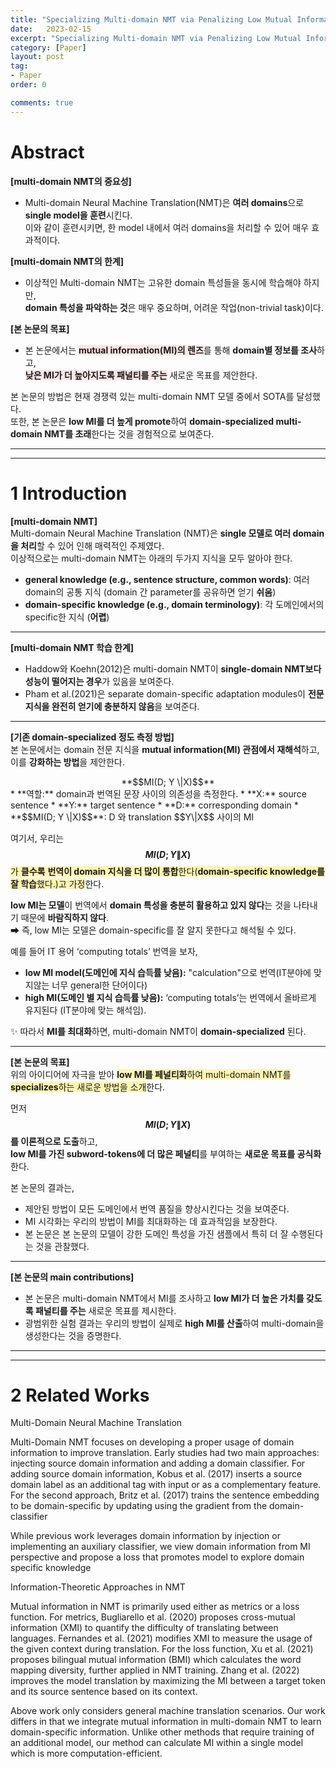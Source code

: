 ```yaml
---
title: "Specializing Multi-domain NMT via Penalizing Low Mutual Information 정리"
date:   2023-02-15
excerpt: "Specializing Multi-domain NMT via Penalizing Low Mutual Information paper review"
category: [Paper]
layout: post
tag:
- Paper
order: 0

comments: true
---
```




# Abstract

<span style="background-color:#F5F5F5">**[multi-domain NMT의 중요성]**</span>         
* Multi-domain Neural Machine Translation(NMT)은 **여러 domains**으로 **single model을 훈련**시킨다.              
이와 같이 훈련시키면, 한 model 내에서 여러 domains을 처리할 수 있어 매우 효과적이다.     

<span style="background-color:#F5F5F5">**[multi-domain NMT의 한계]**</span>      
* 이상적인 Multi-domain NMT는 고유한 domain 특성들을 동시에 학습해야 하지만,   
**domain 특성을 파악하는 것**은 매우 중요하며, 어려운 작업(non-trivial task)이다.      


<span style="background-color:#F5F5F5">**[본 논문의 목표]**</span>      
* 본 논문에서는 <span style="background-color:#FFE6E6">**mutual information(MI)의 렌즈**</span>를 통해 **domain별 정보를 조사**하고,    
<span style="background-color:#FFE6E6">**낮은 MI가 더 높아지도록 패널티를 주는**</span> 새로운 목표를 제안한다.      


본 논문의 방법은 현재 경쟁력 있는 multi-domain NMT 모델 중에서 SOTA를 달성했다.     
또한, 본 논문은 **low MI를 더 높게 promote**하여 **domain-specialized multi-domain NMT를 초래**한다는 것을 경험적으로 보여준다.          

---
---

# 1 Introduction
<span style="background-color:#F5F5F5">**[multi-domain NMT]**</span>        
Multi-domain Neural Machine Translation (NMT)은 **single 모델로 여러 domain을 처리**할 수 있어 인해 매력적인 주제였다.      
이상적으로는 multi-domain NMT는 아래의 두가지 지식을 모두 알아야 한다.     
* **general knowledge (e.g., sentence structure, common words)**: 여러 domain의 공통 지식 (domain 간 parameter를 공유하면 얻기 **쉬움**)             
* **domain-specific knowledge (e.g., domain terminology)**: 각 도메인에서의 specific한 지식 (**어렵**)           

---

<span style="background-color:#F5F5F5">**[multi-domain NMT 학습 한계]**</span>        
* Haddow와 Koehn(2012)은 multi-domain NMT이 **single-domain NMT보다 성능이 떨어지는 경우**가 있음을 보여준다.         
* Pham et al.(2021)은 separate domain-specific adaptation modules이 **전문 지식을 완전히 얻기에 충분하지 않음**을 보여준다.             


---
     
<span style="background-color:#F5F5F5">**[기존 domain-specialized 정도 측정 방법]**</span>        
본 논문에서는 domain 전문 지식을 **mutual information(MI) 관점에서 재해석**하고, 이를 **강화하는 방법**을 제안한다.       
<center>**$$MI(D; Y \|X)$$**</center>        
* **역할:** domain과 번역된 문장 사이의 의존성을 측정한다.                 
* **X:** source sentence          
* **Y:** target sentence      
* **D:** corresponding domain     
* **$$MI(D; Y \|X)$$**: D 와 translation $$Y\|X$$ 사이의 MI   

여기서, 우리는 <span style="background-color:#fff5b1">**$$MI(D; Y \|X)$$** 가 **클수록** **번역이 domain 지식을 더 많이 통합**한다(**domain-specific knowledge를 잘 학습**했다.)고 가정</span>한다.      

**low MI는 모델**이 번역에서 **domain 특성을 충분히 활용하고 있지 않다**는 것을 나타내기 때문에 **바람직하지 않다**.     
➡ 즉, low MI는 모델은 domain-specific를 잘 알지 못한다고 해석될 수 있다.       

예를 들어 IT 용어 ‘computing totals’ 번역을 보자,           
* **low MI model(도메인에  지식 습득률 낮음):** "calculation"으로 번역(IT분야에 맞지않는 너무 general한 단어이다)        
* **high MI(도메인 별 지식 습득률 낮음):** ‘computing totals’는 번역에서 올바르게 유지된다 (IT분야에 맞는 해석임).     

✨ 따라서 **MI를 최대화**하면, multi-domain NMT이 **domain-specialized** 된다.     

---

<span style="background-color:#F5F5F5">**[본 논문의 목표]**</span>      
위의 아이디어에 자극을 받아 <span style="background-color:#fff5b1">**low MI를 페널티화**하여 multi-domain NMT를 **specializes**하는 새로운 방법을 소개</span>한다.       

먼저 **$$MI(D; Y \|X)$$를 이론적으로 도출**하고,   
**low MI를 가진 subword-tokens에 더 많은 페널티**를 부여하는 **새로운 목표를 공식화**한다.       


본 논문의 결과는,   
* 제안된 방법이 모든 도메인에서 번역 품질을 향상시킨다는 것을 보여준다.     
* MI 시각화는 우리의 방법이 MI를 최대화하는 데 효과적임을 보장한다.    
* 본 논문은 본 논문의 모델이 강한 도메인 특성을 가진 샘플에서 특히 더 잘 수행된다는 것을 관찰했다.       

----

<span style="background-color:#F5F5F5">**[본 논문의 main contributions]**</span>      
* 본 논문은 multi-domain NMT에서 MI를 조사하고 **low MI가 더 높은 가치를 갖도록 패널티를 주는** 새로운 목표를 제시한다.    
* 광범위한 실험 결과는 우리의 방법이 실제로 **high MI를 산출**하여 multi-domain을 생성한다는 것을 증명한다.





----
----


# 2 Related Works
Multi-Domain Neural Machine Translation  

Multi-Domain NMT focuses on developing a
proper usage of domain information to improve
translation. Early studies had two main approaches:
injecting source domain information and adding
a domain classifier. For adding source domain information, Kobus et al. (2017) inserts a source domain label as an additional tag with input or as a
complementary feature. For the second approach,
Britz et al. (2017) trains the sentence embedding to
be domain-specific by updating using the gradient
from the domain-classifier


While previous work leverages domain information by injection or implementing an auxiliary
classifier, we view domain information from MI
perspective and propose a loss that promotes model
to explore domain specific knowledge




Information-Theoretic Approaches in NMT   

Mutual information in NMT is primarily used either as metrics or a loss function. For metrics,
Bugliarello et al. (2020) proposes cross-mutual information (XMI) to quantify the difficulty of translating between languages. Fernandes et al. (2021)
modifies XMI to measure the usage of the given
context during translation. For the loss function, Xu
et al. (2021) proposes bilingual mutual information
(BMI) which calculates the word mapping diversity, further applied in NMT training. Zhang et al.
(2022) improves the model translation by maximizing the MI between a target token and its source
sentence based on its context.



Above work only considers general machine
translation scenarios. Our work differs in that
we integrate mutual information in multi-domain
NMT to learn domain-specific information. Unlike
other methods that require training of an additional
model, our method can calculate MI within a single
model which is more computation-efficient.










